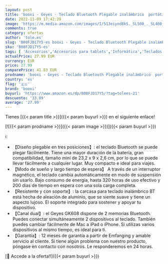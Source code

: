 ```yaml
---
layout: post
title: 'booxi - Geyes - Teclado Bluetooth Plegable inalámbrico  portátil  Recargable por USB  Mini Teclado inalámbrico para iOS  Android  Windows  Tablet  PC  portátil  Smartphone Negro '
date: 2022-11-09 17:42:29
image: 'https://m.media-amazon.com/images/I/513eiynd8kS._SL500_._SL400_.jpg'
comments: true
category: ofertas
author: 'tole.es'
slug: 'B08FJD17Y5-es booxi - Geyes - Teclado Bluetooth Plegable inalámbrico...'
sku: 'B08FJD17Y5-es'
tags: [ 'Accesorios','Accesorios para tablets','Informática','Teclados para tablets','android','booxi','🇪🇸', ]
actualPrice: 27.99 EUR
currency: EUR
price: 27.99
comparePrice: 41.83 EUR
prodname: 'booxi - Geyes - Teclado Bluetooth Plegable inalámbrico  portátil  Recargable por USB  Mini Teclado inalámbrico para iOS  Android  Windows  Tablet  PC  portátil  Smartphone Negro '
country: 'es'
flag: '🇪🇸'
brand: 'booxi'
buyurl: 'https://www.amazon.es/dp/B08FJD17Y5/?tag=tolees-21'
descuento: '33.09'
average: '27.99'
---
```


Tienes [{{< param title >}}]({{< param buyurl >}}) en el siguiente enlace!

[![{{< param prodname >}}]({{< param image >}})]({{< param buyurl >}})

ℹ️:

- 【Diseño plegable en tres posiciones】: el teclado Bluetooth se puede plegar fácilmente. Tiene una mayor duración de la batería, gran compatibilidad, tamaño mini de 23,2 x 9 x 2,6 cm, por lo que se puede llevar fácilmente a cualquier lugar. Muy compacto e ideal para viajes.
- 【Modo de sueño y largo tiempo de espera】 A través de un interruptor magnético, el teclado cambia automáticamente en modo de suspensión sin usarlo. Bajo consumo de energía, hasta 320 horas de uso efectivo y 200 días de tiempo en espera con una sola carga completa.
- 【Resistente y con soporte】: la carcasa para teclado inalámbrico BT está hecha de aleación de aluminio, que se siente suave y tiene un aspecto lujoso. El soporte integrado para sostener y apoyar tu dispositivo.
- 【Canal dual】: el Geyes GK608 dispone de 2 memorias Bluetooth. Puedes conectar simultáneamente 2 dispositivos al teclado. También puedes cambiar fácilmente de Mac a iPad o iPhone. Si utilizas varios dispositivos al mismo tiempo, es ideal para ti.
- 【Garantía】: 12 meses de garantía a partir de Emfanging y amable servicio al cliente. Si tiene algún problema con nuestro producto, póngase en contacto con nosotros. Le responderemos en 24 horas.

[🛒 Accede a la oferta!!]({{< param buyurl >}})
